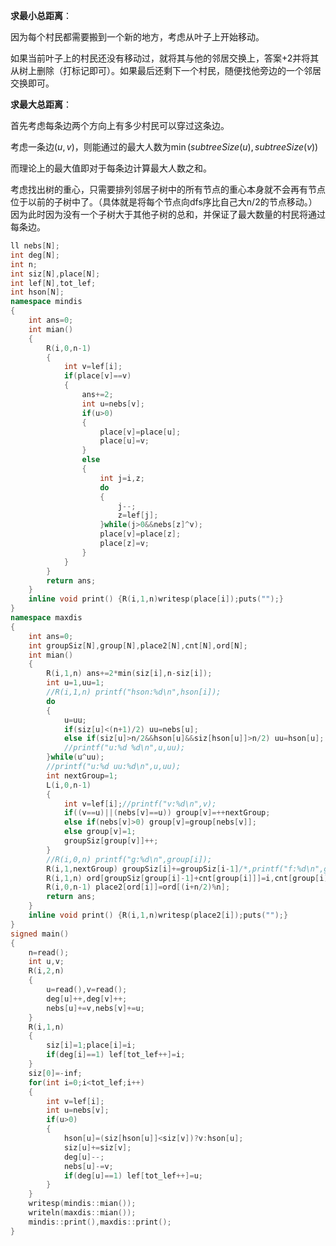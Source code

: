 
<!--more-->

**求最小总距离**：

因为每个村民都需要搬到一个新的地方，考虑从叶子上开始移动。

如果当前叶子上的村民还没有移动过，就将其与他的邻居交换上，答案+2并将其从树上删除（打标记即可）。如果最后还剩下一个村民，随便找他旁边的一个邻居交换即可。

**求最大总距离**：

首先考虑每条边两个方向上有多少村民可以穿过这条边。

考虑一条边$(u,v)$，则能通过的最大人数为$\min(subtreeSize(u),subtreeSize(v))$

而理论上的最大值即对于每条边计算最大人数之和。

考虑找出树的重心，只需要排列邻居子树中的所有节点的重心本身就不会再有节点位于以前的子树中了。（具体就是将每个节点向dfs序比自己大n/2的节点移动。）因为此时因为没有一个子树大于其他子树的总和，并保证了最大数量的村民将通过每条边。

```c++
ll nebs[N];
int deg[N];
int n;
int siz[N],place[N];
int lef[N],tot_lef;
int hson[N];
namespace mindis
{
	int ans=0;
	int mian()
	{
		R(i,0,n-1)
		{
			int v=lef[i];					
			if(place[v]==v) 
			{			
				ans+=2;
				int u=nebs[v];
				if(u>0) 
				{
					place[v]=place[u];
					place[u]=v;
				}
				else
				{
					int j=i,z;
					do
					{
						j--;
						z=lef[j];
					}while(j>0&&nebs[z]^v);
					place[v]=place[z];
					place[z]=v;
				}
			} 
		}
		return ans;
	}
	inline void print() {R(i,1,n)writesp(place[i]);puts("");}
}
namespace maxdis
{
	int ans=0;
	int groupSiz[N],group[N],place2[N],cnt[N],ord[N];
	int mian() 
	{
   		R(i,1,n) ans+=2*min(siz[i],n-siz[i]);
		int u=1,uu=1;
		//R(i,1,n) printf("hson:%d\n",hson[i]);
		do
		{
			u=uu;
			if(siz[u]<(n+1)/2) uu=nebs[u];
			else if(siz[u]>n/2&&hson[u]&&siz[hson[u]]>n/2) uu=hson[u]; 
			//printf("u:%d %d\n",u,uu);
		}while(u^uu);
		//printf("u:%d uu:%d\n",u,uu);
		int nextGroup=1;
		L(i,0,n-1) 
		{
			int v=lef[i];//printf("v:%d\n",v);
			if((v==u)||(nebs[v]==u)) group[v]=++nextGroup;
			else if(nebs[v]>0) group[v]=group[nebs[v]];
			else group[v]=1;
			groupSiz[group[v]]++;
		}	
		//R(i,0,n) printf("g:%d\n",group[i]);
		R(i,1,nextGroup) groupSiz[i]+=groupSiz[i-1]/*,printf("f:%d\n",groupSiz[i])*/;
		R(i,1,n) ord[groupSiz[group[i]-1]+cnt[group[i]]]=i,cnt[group[i]]++;
		R(i,0,n-1) place2[ord[i]]=ord[(i+n/2)%n];
		return ans;
	}
	inline void print() {R(i,1,n)writesp(place2[i]);puts("");}
}
signed main()
{
	n=read();
	int u,v;
	R(i,2,n) 
	{
		u=read(),v=read();
		deg[u]++,deg[v]++;
		nebs[u]+=v,nebs[v]+=u;
	}	
	R(i,1,n) 
	{
		siz[i]=1;place[i]=i;
		if(deg[i]==1) lef[tot_lef++]=i;
	}
	siz[0]=-inf;
	for(int i=0;i<tot_lef;i++) 
	{
		int v=lef[i];
		int u=nebs[v];
		if(u>0) 
		{
			hson[u]=(siz[hson[u]]<siz[v])?v:hson[u];
			siz[u]+=siz[v];
			deg[u]--;
			nebs[u]-=v;
			if(deg[u]==1) lef[tot_lef++]=u;
		}
	}
	writesp(mindis::mian());
	writeln(maxdis::mian());
	mindis::print(),maxdis::print();
}
```

